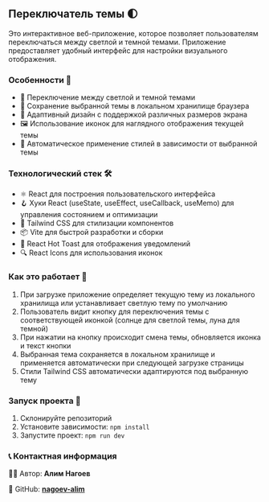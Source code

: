 ## Переключатель темы 🌓

Это интерактивное веб-приложение, которое позволяет пользователям переключаться между светлой и темной темами. Приложение предоставляет удобный интерфейс для настройки визуального отображения.

### Особенности 🌟

- 🔄 Переключение между светлой и темной темами
- 💾 Сохранение выбранной темы в локальном хранилище браузера
- 📱 Адаптивный дизайн с поддержкой различных размеров экрана
- 🖼️ Использование иконок для наглядного отображения текущей темы
- 🎨 Автоматическое применение стилей в зависимости от выбранной темы

### Технологический стек 🛠️

- ⚛️ React для построения пользовательского интерфейса
- 🪝 Хуки React (useState, useEffect, useCallback, useMemo) для управления состоянием и оптимизации
- 🎨 Tailwind CSS для стилизации компонентов
- 📦 Vite для быстрой разработки и сборки
- 🍞 React Hot Toast для отображения уведомлений
- 🔍 React Icons для использования иконок

### Как это работает 📝

1. При загрузке приложение определяет текущую тему из локального хранилища или устанавливает светлую тему по умолчанию
2. Пользователь видит кнопку для переключения темы с соответствующей иконкой (солнце для светлой темы, луна для темной)
3. При нажатии на кнопку происходит смена темы, обновляется иконка и текст кнопки
4. Выбранная тема сохраняется в локальном хранилище и применяется автоматически при следующей загрузке страницы
5. Стили Tailwind CSS автоматически адаптируются под выбранную тему

### Запуск проекта 🚀

1. Склонируйте репозиторий
2. Установите зависимости: `npm install`
3. Запустите проект: `npm run dev`

### 📞 Контактная информация

👨‍💻 Автор: **Алим Нагоев**

🐙 GitHub: **[nagoev-alim](https://github.com/nagoev-alim)**
